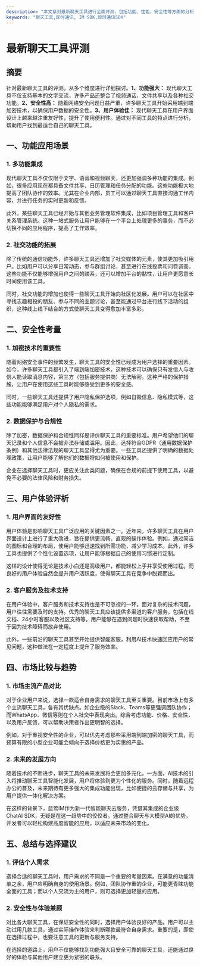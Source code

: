 ```yaml
---
description: "本文章对最新聊天工具进行全面评测，包括功能、性能、安全性等方面的分析，为用户选择合适的聊天工具提供建议。"
keywords: "聊天工具,即时通讯, IM SDK,即时通讯SDK"
---
```

# 最新聊天工具评测 

## 摘要

针对最新聊天工具的评测，从多个维度进行详细探讨。**1、功能强大：** 现代聊天工具不仅支持基本的文字交流，许多产品还整合了视频通话、文件共享以及各种社交功能。**2、安全性高：** 随着网络安全问题日益严重，许多聊天工具开始采用端到端加密技术，以确保用户数据的安全性。**3、用户体验佳：** 现代聊天工具在用户界面设计上越来越注重友好性，提升了使用便利性。通过对不同工具的特点进行分析，帮助用户找到最适合自己的聊天工具。

## 一、功能应用场景

### 1. 多功能集成

现代聊天工具不仅仅限于文字、语音和视频聊天，还更加强调多种功能的集成。例如，很多应用现在都具备文件共享、日历管理和任务分配的功能。这些功能极大地提高了团队协作的效率。尤其在企业内部，员工可以通过聊天工具直接沟通工作内容，并进行任务的实时更新和反馈。

此外，某些聊天工具已经开始与其他业务管理软件集成，比如项目管理工具和客户关系管理系统。这种一站式服务让用户能够在一个平台上处理更多的事务，而不必切换不同的应用程序，提高了工作效率。

### 2. 社交功能的拓展

除了传统的通信功能外，许多聊天工具还增加了社交媒体的元素，使其更加吸引用户。比如用户可以分享日常动态，参与群组讨论，甚至进行在线投票和问卷调查。这些功能不仅能够增强用户之间的联系，还可以增加平台的黏性，让用户更愿意长时间使用该工具。

同时，社交功能的增加也使得一些聊天工具开始向社区化发展。用户可以在社区中寻找志趣相投的朋友、参与不同的主题讨论，甚至能通过平台进行线下活动的组织，这种线上线下结合的方式使聊天工具变得愈加丰富多彩。

## 二、安全性考量

### 1. 加密技术的重要性

随着网络安全事件的频繁发生，聊天工具的安全性已经成为用户选择的重要因素。如今，许多聊天工具都引入了端到端加密技术，这种技术可以确保只有发信人与收信人能读取消息内容，第三方（包括服务提供商）无法解密。这种严格的保护措施，让用户在使用这些工具时能够感受到更多的安全感。

同时，一些聊天工具还提供了用户隐私保护选项，例如自毁信息、隐私模式等，这些功能能够满足用户对个人隐私的需求。

### 2. 数据保护与合规性

除了加密，数据保护和合规性同样是评价聊天工具的重要标准。用户希望他们的聊天记录和个人信息不会被非法存储或滥用。因此，选择符合GDPR（通用数据保护条例）和其他法律法规的聊天工具显得尤为重要。一些工具还提供了明确的数据处理政策，让用户能够了解他们的数据将如何被使用和保护。

企业在选择聊天工具时，更应关注此类问题，确保在合规的前提下使用工具，以避免不必要的法律风险和财务损失。

## 三、用户体验评析

### 1. 用户界面的友好性

用户体验是影响聊天工具广泛应用的关键因素之一。近年来，许多聊天工具在用户界面设计上进行了重大改进，旨在提供更流畅、直观的操作体验。例如，通过简洁的图标和合理的布局，使用户能够迅速找到所需功能，减少学习成本。此外，许多工具也提供了个性化设置选项，让用户能够根据自己的使用习惯进行定制。

这样的设计使得无论是技术小白还是高级用户，都能轻松上手并享受使用过程。而良好的用户体验自然会提升用户活跃度，使得聊天工具在竞争中脱颖而出。

### 2. 客户服务及技术支持

在用户体验中，客户服务和技术支持也是不可忽视的一环。面对复杂的技术问题，用户往往需要及时的支持。优秀的聊天工具应该提供多渠道的客户服务，包括在线文档、24小时客服以及社区支持等。用户能够在遇到问题时快速获取帮助，不至于因为技术障碍而放弃使用。

此外，一些前沿的聊天工具甚至开始提供智能客服，利用AI技术快速回应用户的常见问题，这种做法在一定程度上提升了服务效率。

## 四、市场比较与趋势

### 1. 市场主流产品对比

对于企业用户来说，选择一款适合自身需求的聊天工具至关重要。目前市场上有多个主流聊天工具，各有其优缺点。如企业级的Slack、Teams等更强调团队协作；而WhatsApp、微信等则在个人社交中表现突出。综合考虑功能、价格、安全性，以及用户反馈，可以帮助决策者作出更明智的选择。

例如，对于重视安全性的企业，可以优先考虑那些采用端到端加密的聊天工具，而预算有限的小型企业可能会倾向于选择价格更为实惠的产品。

### 2. 未来的发展方向

随着技术的不断进步，聊天工具的未来发展将会更加多元化。一方面，AI技术的引入将推动聊天工具智能化发展，用户将体验到更为个性化的服务。同时，随着远程办公的普及，未来期待有更多强大的集成功能出现，比如便捷的云存储与共享，为用户提供一体化解决方案。

在这样的背景下，蓝莺IM作为新一代智能聊天云服务，凭借其集成的企业级ChatAI SDK，无疑是在这一趋势中的佼佼者。通过整合聊天与大模型AI的优势，开发者可以轻松构建高度智能的应用，以适应未来市场的变化。

## 五、总结与选择建议

### 1. 评估个人需求

选择合适的聊天工具时，用户需求的不同是一个重要的考量因素。在满意的功能清单之余，用户应明确自身的使用场景。例如，团队协作重的企业，可能更青睐功能全面的工具；而以个人交流为主的用户，则可选择更加轻量的应用。

### 2. 安全性与体验兼顾

对比各大聊天工具，在保证安全性的同时，选择用户体验良好的产品。用户可以主动试用几款工具，通过实际操作体验来判断哪款最符合自身需求。重要的是，即使在选择过程中，也要注意工具的更新与服务支持。

在选择的道路上，用户不仅能够找到功能强大且安全可靠的聊天工具，还能通过良好的体验与其他用户建立更为紧密的联系。
